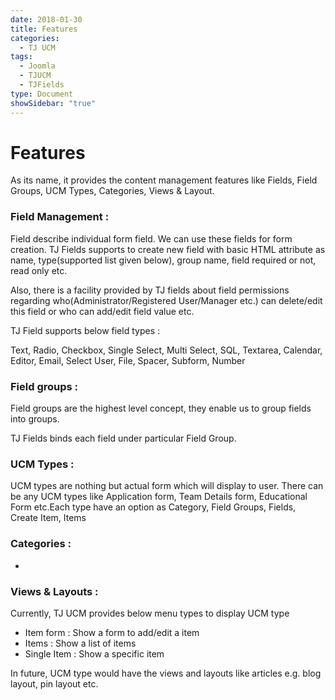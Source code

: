```yaml
---
date: 2018-01-30
title: Features
categories:
  - TJ UCM
tags:
  - Joomla
  - TJUCM
  - TJFields
type: Document
showSidebar: "true"
---
```


# Features

As its name, it provides the content management features like Fields, Field Groups, UCM Types, Categories, Views & Layout.

### Field Management :

Field describe individual form field. We can use these fields for form creation. TJ Fields supports to create new field with basic HTML attribute as name, type(supported list given below), group name, field required or not, read only etc.

Also, there is a facility provided by TJ fields about field permissions regarding who(Administrator/Registered User/Manager etc.) can delete/edit this field or who can add/edit field value etc.

TJ Field supports below field types :

Text, Radio, Checkbox, Single Select, Multi Select, SQL, Textarea, Calendar, Editor, Email, Select User, File, Spacer, Subform, Number

### Field groups :

Field groups are the highest level concept, they enable us to group fields into groups.

TJ Fields binds each field under particular Field Group.

### UCM Types :

UCM types are nothing but actual form which will display to user. There can be any UCM types like Application form, Team Details form, Educational Form etc.Each type have an option as Category, Field Groups, Fields, Create Item, Items

### Categories :

-

### Views & Layouts :

Currently, TJ UCM provides below menu types to display UCM type

* Item form : Show a form to add/edit a item
* Items : Show a list of items
* Single Item : Show a specific item

In future, UCM type would have the views and layouts like articles e.g. blog layout, pin layout etc.

